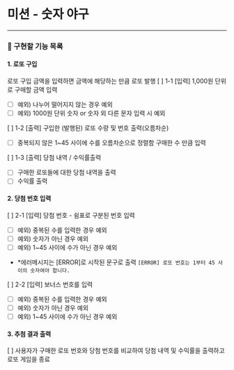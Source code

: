 # 미션 - 숫자 야구

---

### 🚀 구현할 기능 목록

#### 1. 로또 구입

로또 구입 금액을 입력하면 금액에 해당하는 만큼 로또 발행
[ ] 1-1 [입력] 1,000원 단위로 구매할 금액 입력

- [ ] 예외) 나누어 떨어지지 않는 경우 예외
- [ ] 예외) 1000원 단위 숫자 or 숫자 외 다른 문자 입력 시 예외

[ ] 1-2 [출력] 구입한 (발행된) 로또 수량 및 번호 출력(오름차순)

- [ ] 중복되지 않은 1~45 사이에 수를 오름차순으로 정렬함 구매한 수 만큼 입력

[ ] 1-3 [출력] 당첨 내역 / 수익률출력

- [ ] 구매한 로또들에 대한 당첨 내역을 출력
- [ ] 수익률 출력

#### 2. 당첨 번호 입력

[ ] 2-1 [입력] 당첨 번호 - 쉼표로 구분된 번호 입력

- [ ] 예외) 중복된 수를 입력한 경우 예외
- [ ] 예외) 숫자가 아닌 경우 예외
- [ ] 예외) 1~45 사이에 수가 아닌 경우 예외
- \*에러메시지는 [ERROR]로 시작된 문구로 출력
  `[ERROR] 로또 번호는 1부터 45 사이의 숫자여야 합니다.`

[ ] 2-2 [입력] 보너스 번호를 입력

- [ ] 예외) 중복된 수를 입력한 경우 예외
- [ ] 예외) 숫자가 아닌 경우 예외
- [ ] 예외) 1~45 사이에 수가 아닌 경우 예외

#### 3. 추첨 결과 출력

[ ] 사용자가 구매한 로또 번호와 당첨 번호를 비교하여 당첨 내역 및 수익률을 출력하고 로또 게임을 종료
